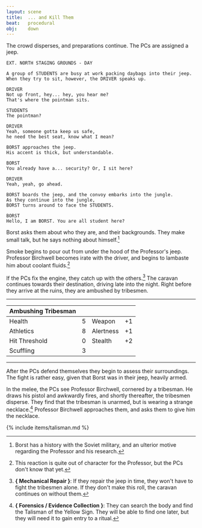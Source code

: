 ```yaml
---
layout: scene
title:  ... and Kill Them
beat:   procedural
obj:    down
---
```



The crowd disperses, and preparations continue.
The PCs are assigned a jeep.

~~~
EXT. NORTH STAGING GROUNDS - DAY

A group of STUDENTS are busy at work packing daybags into their jeep.
When they try to sit, however, the DRIVER speaks up.

DRIVER
Not up front, hey... hey, you hear me?
That's where the pointman sits.

STUDENTS
The pointman?

DRIVER
Yeah, someone gotta keep us safe,
he need the best seat, know what I mean?

BORST approaches the jeep.
His accent is thick, but understandable.

BORST
You already have a... security? Or, I sit here?

DRIVER
Yeah, yeah, go ahead.

BORST boards the jeep, and the convoy embarks into the jungle.
As they continue into the jungle,
BORST turns around to face the STUDENTS.

BORST
Hello, I am BORST. You are all student here?
~~~

Borst asks them about who they are, and their backgrounds.
They make small talk, but he says nothing about himself.[^jeep]

[^jeep]:
    Borst has a history with the Soviet military,
    and an ulterior motive regarding the Professor and his research.

Smoke begins to pour out from under the hood of the Professor's jeep.
Professor Birchwell becomes irate with the driver,
and begins to lambaste him about coolant fluids.[^prof]

[^prof]:
    This reaction is quite out of character for the Professor,
    but the PCs don't know that yet.

If the PCs fix the engine, they catch up with the others.[^repair]
The caravan continues towards their destination, driving late into the night.
Right before they arrive at the ruins, they are ambushed by tribesmen.

[^repair]:
    **{ Mechanical Repair }**:
    If they repair the jeep in time, they won't have to fight the tribesmen alone.
    If they don't make this roll, the caravan continues on without them.


---

| Ambushing Tribesman |    |            |    |
|---------------------|----|------------|----|
| Health              | 5  | Weapon     | +1 |
| Athletics           | 8  | Alertness  | +1 |
| Hit Threshold       | 0  | Stealth    | +2 |
| Scuffling           | 3  |            |    |

---


After the PCs defend themselves they begin to assess their surroundings.
The fight is rather easy, given that Borst was in their jeep, heavily armed.

In the melee, the PCs see Professor Birchwell, cornered by a tribesman.
He draws his pistol and awkwardly fires, and shortly thereafter, the tribesmen disperse.
They find that the tribesman is unarmed, but is wearing a strange necklace.[^body]
Professor Birchwell approaches them, and asks them to give him the necklace.

[^body]:
    **{ Forensics / Evidence Collection }**:
    They can search the body and find the Talisman of the Yellow Sign.
    They will be able to find one later, but they will need it to gain entry to a ritual.

{% include items/talisman.md %}








